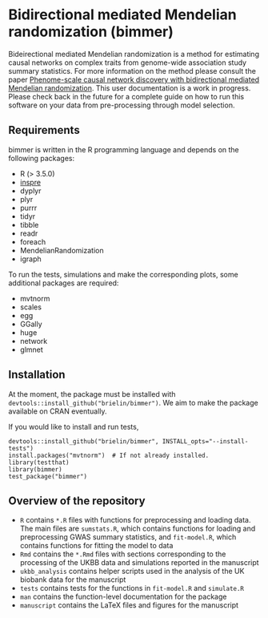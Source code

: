 # Bidirectional mediated Mendelian randomization (bimmer)

Bideirectional mediated Mendelian randomization is a method for estimating
causal networks on complex traits from genome-wide association study
summary statistics. For more information on the method please consult the paper
[Phenome-scale causal network discovery with bidirectional mediated Mendelian randomization](https://www.biorxiv.org/content/10.1101/2020.06.18.160176v2).
This user documentation is a work in progress. Please check back in the future
for a complete guide on how to run this software on your data from
pre-processing through model selection. 

## Requirements
bimmer is written in the R programming language and depends on the following
packages:

- R (> 3.5.0)
- [inspre](https://github.com/brielin/inspre)
- dyplyr
- plyr
- purrr
- tidyr
- tibble
- readr
- foreach
- MendelianRandomization
- igraph

To run the tests, simulations and make the corresponding plots, some additional
packages are required:

- mvtnorm
- scales
- egg
- GGally
- huge
- network
- glmnet

## Installation

At the moment, the package must be installed with
`devtools::install_github("brielin/bimmer")`. We aim to make the package
available on CRAN eventually.

If you would like to install and run tests,
```
devtools::install_github("brielin/bimmer", INSTALL_opts="--install-tests")
install.packages("mvtnorm")  # If not already installed.
library(testthat)
library(bimmer)
test_package("bimmer")
```

## Overview of the repository
- `R` contains `*.R` files with functions for preprocessing and loading data. The
main files are `sumstats.R`, which contains functions for loading and preprocessing
GWAS summary statistics, and `fit-model.R`, which contains functions for fitting
the model to data
- `Rmd` contains the `*.Rmd` files with sections corresponding to the processing
of the UKBB data and simulations reported in the manuscript
- `ukbb_analysis` contains helper scripts used in the analysis of the UK
biobank data for the manuscript
- `tests` contains tests for the functions in `fit-model.R` and `simulate.R`
- `man` contains the function-level documentation for the package
- `manuscript` contains the LaTeX files and figures for the manuscript



